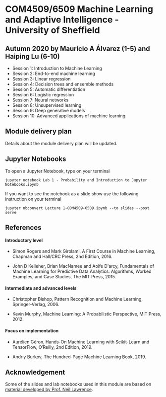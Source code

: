 # COM4509/6509 Machine Learning and Adaptive Intelligence - University of Sheffield
## Autumn 2020 by Mauricio A Álvarez (1-5) and Haiping Lu (6-10)
* Session 1: Introduction to Machine Learning 
* Session 2: End-to-end machine learning
* Session 3: Linear regression
* Session 4: Decision trees and ensemble methods
* Session 5: Automatic differentiation 
* Session 6: Logistic regression
* Session 7: Neural networks
* Session 8: Unsupervised learning 
* Session 9: Deep generative models
* Session 10: Advanced applications of machine learning

## Module delivery plan

Details about the module delivery plan will be updated. 

## Jupyter Notebooks

To open a Jupyter Notebook, type on your terminal

`jupyter notebook Lab 1 - Probability and Introduction to Jupyter Notebooks.ipynb`

If you want to see the notebook as a slide show use the following instruction on your terminal

`jupyter nbconvert Lecture 1-COM4509-6509.ipynb --to slides --post serve`


## References

#### Introductory level

* Simon Rogers and Mark Girolami, A First Course in Machine Learning, Chapman and Hall/CRC Press, 2nd Edition, 2016.

* John D Kelleher, Brian MacNamee and Aoife D'arcy, Fundamentals of Machine Learning for Predictive Data Analytics: Algorithms, Worked Examples, and Case Studies, The MIT Press, 2015. 

#### Intermediate and advanced levels

* Christopher Bishop, Pattern Recognition and Machine Learning, Springer-Verlag, 2006.

* Kevin Murphy, Machine Learning: A Probabilistic Perspective, MIT Press, 2012.

#### Focus on implementation

* Aurélien Géron, Hands-On Machine Learning with Scikit-Learn and TensorFlow, O′Reilly, 2nd Edition, 2019.

* Andriy Burkov, The Hundred-Page Machine Learning Book, 2019.


## Acknowledgement

Some of the slides and lab notebooks used in this module are based on [material developed by Prof. Neil Lawrence](http://inverseprobability.com/mlai2015/). 

